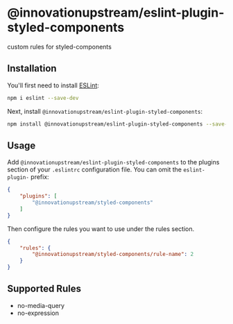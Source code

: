# @innovationupstream/eslint-plugin-styled-components

custom rules for styled-components

## Installation

You'll first need to install [ESLint](https://eslint.org/):

```sh
npm i eslint --save-dev
```

Next, install `@innovationupstream/eslint-plugin-styled-components`:

```sh
npm install @innovationupstream/eslint-plugin-styled-components --save-dev
```

## Usage

Add `@innovationupstream/eslint-plugin-styled-components` to the plugins section of your `.eslintrc` configuration file. You can omit the `eslint-plugin-` prefix:

```json
{
    "plugins": [
        "@innovationupstream/styled-components"
    ]
}
```


Then configure the rules you want to use under the rules section.

```json
{
    "rules": {
        "@innovationupstream/styled-components/rule-name": 2
    }
}
```

## Supported Rules

* no-media-query
* no-expression


